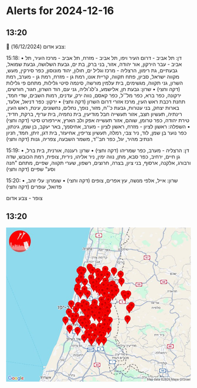 # Alerts for 2024-12-16

## 13:20

🔴 צבע אדום (16/12/2024):

15:18:
• דן: תל אביב - דרום העיר ויפו, תל אביב - מזרח, תל אביב - מרכז העיר, תל אביב - עבר הירקון, אור יהודה, אזור, בני ברק, בת ים, גבעת השלושה, גבעת שמואל, גבעתיים, גת רימון, הרצליה - מרכז וגליל ים, חולון, יהוד מונוסון, כפר סירקין, מעש, מקווה ישראל, סביון, פתח תקווה, קריית אונו, רמת גן - מזרח, רמת גן - מערב, רמת השרון, גני תקווה, מגשימים, בית עלמין מורשה, סינמה סיטי גלילות, מתחם פי גלילות (דקה וחצי)
• שרון: גבעת חן, אלישמע, ג'לג'וליה, גני עם, הוד השרון, חגור, חורשים, ירקונה, כפר ברא, כפר מל''ל, כפר קאסם, נווה ירק, עדנים, רמות השבים, שדי חמד, תחנת רכבת ראש העין, מרכז אזורי דרום השרון (דקה וחצי)
• ירקון: כפר דניאל, אלעד, בארות יצחק, בני עטרות, גבעת כ''ח, מזור, נופך, נחלים, נחשונים, עינת, ראש העין, רינתיה, תעשיון חצב, אזור תעשייה חבל מודיעין, בית נחמיה, בית עריף, ברקת, חדיד, טירת יהודה, כפר טרומן, שוהם, אזור תעשייה אפק ולב הארץ, איירפורט סיטי (דקה וחצי)
• השפלה: ראשון לציון - מזרח, ראשון לציון - מערב, אחיסמך, באר יעקב, בן שמן, גינתון, כפר נוער בן שמן, לוד, ניר צבי, רמלה, תעשיון צריפין, אחיעזר, בית דגן, זיתן, חמד, חניון הנתיב מהיר, יגל, כפר חב''ד, משמר השבעה, צפריה, גנות (דקה וחצי)

15:19:
• דן: הרצליה - מערב, כפר שמריהו (דקה וחצי)
• שרון: רעננה, אורנית, בית ברל, גן חיים, ירחיב, כפר סבא, מתן, נווה ימין, ניר אליהו, נירית, צופית, רמת הכובש, שדה ורבורג, אלקנה, ארסוף, בני ציון, בצרה, חרוצים, רשפון, שערי תקווה, שפיים, מתחם "חנה וסע" שפיים (דקה וחצי)

15:20:
• שרון: אייל, אלפי מנשה, עץ אפרים, צופים (דקה וחצי)
• שומרון: עלי זהב, פדואל, עופרים (דקה וחצי)

צופר - צבע אדום

## 13:20

![Photo](images/38126.jpg)

